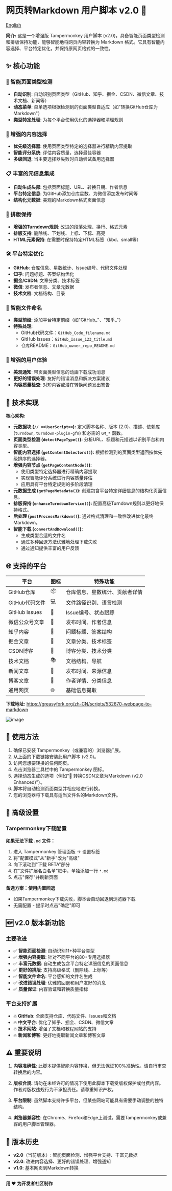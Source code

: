 # 网页转Markdown 用户脚本 v2.0 🚀

[English](https://github.com/Feiyt/web-to-markdown/blob/main/README.md)


**简介:**
这是一个增强版 Tampermonkey 用户脚本 (v2.0)，具备智能页面类型检测和排版保持功能，能够智能地将网页内容转换为 Markdown 格式。它具有智能内容选择、平台特定优化，并保持原网页格式的一致性。

## ✨ 核心功能

### 🧠 智能页面类型检测
- **自动识别**: 自动识别页面类型（GitHub、知乎、掘金、CSDN、微信文章、技术文档、新闻等）
- **动态菜单**: 菜单选项根据检测到的页面类型自适应（如"转换GitHub仓库为Markdown"）
- **类型特定处理**: 为每个平台使用优化的选择器和清理规则

### 🎯 增强的内容选择
- **优先级选择器**: 使用页面类型特定的选择器进行精确内容提取
- **智能评分系统**: 评估内容质量，选择最佳容器
- **多级回退**: 当主要选择器失败时自动尝试备用选择器

### 📋 丰富的元信息集成
- **自动生成头部**: 包括页面标题、URL、转换日期、作者信息
- **平台特定信息**: 为GitHub添加仓库星数、为微信添加发布时间等
- **结构化元数据**: 美观的Markdown格式页面信息

### 🎨 排版保持
- **增强的Turndown规则**: 改进的段落处理、换行、格式元素
- **排版支持**: 删除线、下划线、上标、下标、高亮
- **HTML元素保持**: 在需要时保持特定HTML标签（kbd、small等）

### 🛠 平台特定优化
- **GitHub**: 仓库信息、星数统计、Issue编号、代码文件处理
- **知乎**: 问题标题、答案结构优化
- **掘金/CSDN**: 文章分类、技术标签
- **微信**: 发布者信息、文章元数据
- **技术文档**: 文档结构、目录

### 📁 智能文件命名
- **类型前缀**: 添加平台特定前缀（如"GitHub_"、"知乎_"）
- **特殊处理**: 
  - GitHub代码文件：`GitHub_Code_filename.md`
  - GitHub Issues：`GitHub_Issue_123_title.md`
  - 仓库README：`GitHub_owner_repo_README.md`

### 💫 增强的用户体验
- **美观通知**: 带页面类型信息的动画下载成功消息
- **更好的错误处理**: 友好的错误消息和解决方案建议
- **内容质量检查**: 对短内容或潜在转换问题发出警告

## 🔧 技术实现

**核心架构:**

*   **元数据块 (`// ==UserScript==`):** 定义脚本名称、版本 (2.0)、描述、依赖库 (`turndown`, `turndown-plugin-gfm`) 和必需的 `GM_*` 函数。
*   **页面类型检测 (`detectPageType()`):** 分析URL、标题和元描述以识别平台和内容类型。
*   **智能内容选择 (`getContentSelectors()`):** 根据检测到的页面类型返回按优先级排序的选择器。
*   **增强内容节点 (`getPageContentNode()`):** 
    *   使用类型特定选择器进行精确内容提取
    *   实现智能评分系统进行内容质量评估
    *   应用具有平台特定规则的多阶段清理
*   **元数据生成 (`getPageMetadata()`):** 创建包含平台特定详细信息的结构化页面信息。
*   **排版保持 (`enhanceTurndownService()`):** 配置高级Turndown规则以更好地保持格式。
*   **后处理 (`postProcessMarkdown()`):** 通过格式清理和一致性改进优化最终Markdown。
*   **智能下载 (`convertAndDownload()`):**
    *   生成类型合适的文件名
    *   通过多种回退方法优雅地处理下载失败
    *   通过通知提供丰富的用户反馈

## 🌐 支持的平台

| 平台 | 图标 | 特殊功能 |
|----------|------|------------------|
| GitHub仓库 | 📦 | 仓库信息、星数统计、贡献者详情 |
| GitHub代码文件 | 💻 | 文件路径识别、语言检测 |
| GitHub Issues | 🐛 | Issue编号、状态跟踪 |
| 微信公众号文章 | 💬 | 发布时间、作者信息 |
| 知乎内容 | 🤔 | 问题标题、答案结构 |
| 掘金文章 | 💎 | 文章分类、技术标签 |
| CSDN博客 | 🔧 | 博客分类、技术分类 |
| 技术文档 | 📚 | 文档结构、导航 |
| 新闻文章 | 📰 | 发布时间、来源信息 |
| 博客文章 | 📝 | 作者详情、分类信息 |
| 通用网页 | 🌐 | 基础信息提取 |

**下载地址:**  https://greasyfork.org/zh-CN/scripts/532670-webpage-to-markdown<br>  

![image](https://github.com/user-attachments/assets/50300a48-a91d-4d24-a3f8-7f66ef076bf9)  

## 📖 使用方法

1.  确保已安装 Tampermonkey（或兼容的）浏览器扩展。
2.  从上面的下载链接安装此用户脚本 (v2.0)。
3.  访问您想要转换的任何网页。
4.  点击浏览器工具栏中的 Tampermonkey 图标。
5.  选择动态生成的选项（例如"🔧 转换CSDN文章为Markdown (v2.0 Enhanced)"）。
6.  脚本将自动检测页面类型并相应地进行转换。
7.  您的浏览器将下载具有适当文件名的Markdown文件。

## 🔧 高级设置

### Tampermonkey下载配置

**如果无法下载 `.md` 文件：**
1. 进入 Tampermonkey 管理面板 → 设置标签
2. 将"配置模式"从"新手"改为"高级"
3. 向下滚动到"下载 BETA"部分
4. 在"文件扩展名白名单"框中，单独添加一行 `*.md`
5. 点击"保存"并刷新页面

**备选方案：使用内置回退**
- 如果Tampermonkey下载失败，脚本会自动回退到浏览器下载
- 无需配置 - 提示时点击"确定"即可

## 🆕 v2.0 版本新功能

### 主要改进
- ✅ **智能页面检测**: 自动识别11+种平台类型
- ✅ **增强内容提取**: 针对不同平台的80+专用选择器
- ✅ **丰富元数据**: 自动生成包含平台特定详细信息的页面信息
- ✅ **更好的排版**: 支持高级格式（删除线、上标等）
- ✅ **智能文件命名**: 平台感知的文件名生成
- ✅ **改进错误处理**: 优雅的回退和用户友好的消息
- ✅ **质量保证**: 内容验证和转换质量指标

### 平台支持扩展
- 🔥 **GitHub**: 全面支持仓库、代码文件、Issues和文档
- 🔥 **中文平台**: 优化了知乎、掘金、CSDN、微信文章
- 🔥 **技术网站**: 增强了文档和教程网站的支持
- 🔥 **新闻和博客**: 更好地提取新闻文章和博客文章

## ⚠️ 重要说明

1.  **内容准确性**: 此脚本提供智能内容转换，但无法保证100%准确性。请自行审查转换后的内容。

2.  **版权合规**: 请勿在未经许可的情况下使用此脚本下载受版权保护或付费内容。作者对版权违规行为不承担责任。请尊重知识产权。

3.  **平台限制**: 虽然脚本支持许多平台，但某些网站可能具有需要手动调整的独特结构。

4.  **浏览器兼容性**: 在Chrome、Firefox和Edge上测试。需要Tampermonkey或兼容的用户脚本管理器。

## 🔄 版本历史

- **v2.0**（当前版本）: 智能页面检测、增强平台支持、丰富元数据
- **v2.0**: 改进内容选择、更好的错误处理、增强通知
- **v1.0**: 基本网页到Markdown转换

---

**用 ❤️ 为开发者社区制作**
